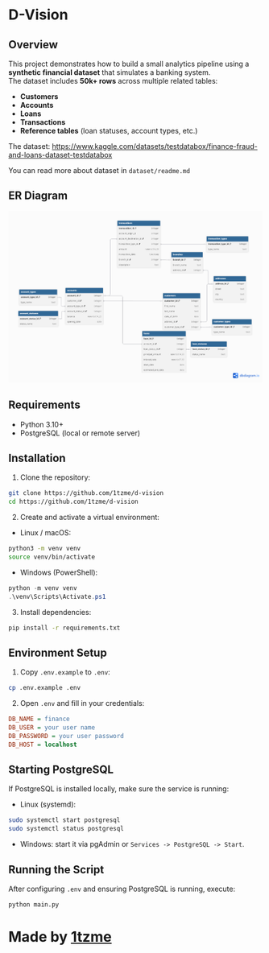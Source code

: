 # D-Vision

## Overview
This project demonstrates how to build a small analytics pipeline using a **synthetic financial dataset** that simulates a banking system.  
The dataset includes **50k+ rows** across multiple related tables:

- **Customers**  
- **Accounts**  
- **Loans**  
- **Transactions**  
- **Reference tables** (loan statuses, account types, etc.)

The dataset: https://www.kaggle.com/datasets/testdatabox/finance-fraud-and-loans-dataset-testdatabox

You can read more about dataset in `dataset/readme.md`

## ER Diagram

![ERD](erd/erd.png)

## Requirements
- Python 3.10+
- PostgreSQL (local or remote server)

## Installation
1. Clone the repository:
```bash
git clone https://github.com/1tzme/d-vision
cd https://github.com/1tzme/d-vision
```

2. Create and activate a virtual environment:
- Linux / macOS:
```bash
python3 -m venv venv
source venv/bin/activate
```
- Windows (PowerShell):
```powershell
python -m venv venv
.\venv\Scripts\Activate.ps1
```

3. Install dependencies:
```bash
pip install -r requirements.txt
```

## Environment Setup

1. Copy `.env.example` to `.env`:
```bash
cp .env.example .env
```

2. Open `.env` and fill in your credentials:
```ini
DB_NAME = finance
DB_USER = your user name
DB_PASSWORD = your user password
DB_HOST = localhost
```

## Starting PostgreSQL
If PostgreSQL is installed locally, make sure the service is running:

- Linux (systemd):
```bash
sudo systemctl start postgresql
sudo systemctl status postgresql
```

- Windows: start it via pgAdmin or `Services -> PostgreSQL -> Start`.

## Running the Script
After configuring `.env` and ensuring PostgreSQL is running, execute:
```bash
python main.py
```

# Made by [1tzme](https://github.com/1tzme)